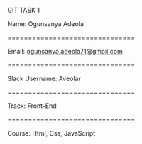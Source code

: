 GIT TASK 1

Name: Ogunsanya Adeola

===============================

Email: ogunsanya.adeola71@gmail.com

===============================

Slack Username: Aveolar

===============================

Track: Front-End 

===============================

Course: Html, Css, JavaScript




